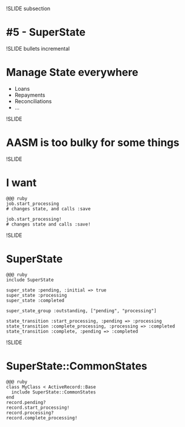 !SLIDE subsection
# #5 - SuperState

!SLIDE bullets incremental
# Manage State everywhere
* Loans
* Repayments
* Reconciliations
* ...

!SLIDE
# AASM is too bulky for some things

!SLIDE
# I want
    @@@ ruby
    job.start_processing
    # changes state, and calls :save
    
    job.start_processing!
    # changes state and calls :save!
    
!SLIDE
# SuperState
    @@@ ruby
    include SuperState

    super_state :pending, :initial => true
    super_state :processing
    super_state :completed
    
    super_state_group :outstanding, ["pending", "processing"]
  
    state_transition :start_processing, :pending => :processing
    state_transition :complete_processing, :processing => :completed
    state_transition :complete, :pending => :completed

!SLIDE
# SuperState::CommonStates
    @@@ ruby
    class MyClass < ActiveRecord::Base
      include SuperState::CommonStates
    end
    record.pending?
    record.start_processing!
    record.processing?
    record.complete_processing!